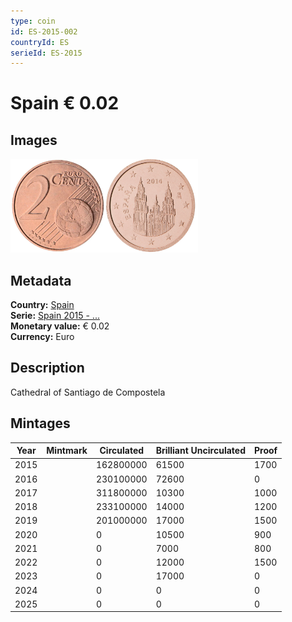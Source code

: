 ```yaml
---
type: coin
id: ES-2015-002
countryId: ES
serieId: ES-2015
---
```


# Spain € 0.02

## Images

<img src="../../../Images/common-2007-002.webp" height="150" alt="Front image"><img src="Images/spain-2015-002.webp" height="150" alt="Back image">

## Metadata

**Country:** [Spain](../index.md)\
**Serie:** [Spain 2015 - ...](index.md)\
**Monetary value:** € 0.02\
**Currency:** Euro

## Description

Cathedral of Santiago de Compostela

## Mintages

| Year | Mintmark | Circulated | Brilliant Uncirculated | Proof |
| ---- | -------- | ---------- | ---------------------- | ----- |
| 2015 |          | 162800000  | 61500                  | 1700  |
| 2016 |          | 230100000  | 72600                  | 0     |
| 2017 |          | 311800000  | 10300                  | 1000  |
| 2018 |          | 233100000  | 14000                  | 1200  |
| 2019 |          | 201000000  | 17000                  | 1500  |
| 2020 |          | 0          | 10500                  | 900   |
| 2021 |          | 0          | 7000                   | 800   |
| 2022 |          | 0          | 12000                  | 1500  |
| 2023 |          | 0          | 17000                  | 0     |
| 2024 |          | 0          | 0                      | 0     |
| 2025 |          | 0          | 0                      | 0     |
